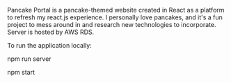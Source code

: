 Pancake Portal is a pancake-themed website created in React as a platform to refresh my react.js experience. I personally love pancakes, and it's a fun project to mess around in and research new technologies to incorporate. Server is hosted by AWS RDS.

To run the application locally:

npm run server

npm start
